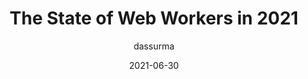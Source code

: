 ---
author: dassurma
date: 2021-06-30
layout: post.njk
publisher: smashingmag
tags:
  - article
  - javascript
  - web-workers
target_url: https://www.smashingmagazine.com/2021/06/web-workers-2021/
title: The State of Web Workers in 2021
---